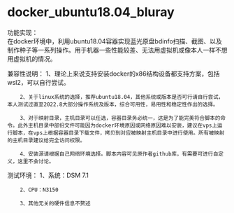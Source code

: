 # docker_ubuntu18.04_bluray

功能实现：	
		在docker环境中，利用ubuntu18.04容器实现蓝光原盘bdinfo扫描、截图、以及制作种子等一系列操作。用于机器一些性能较差、无法用虚拟机或像本人一样不想用虚拟机的情况。

兼容性说明：
		1、理论上来说支持安装docker的x86结构设备都支持方案，包括wsl2，可以自行尝试。
		
		2、关于linux系统的选择，推荐ubuntu18.04，其他系统或版本是否可行请自行尝试，本人测试过直至2022.8大部分操作系统及版本，综合可用性，易用性和稳定性作出的选择。
		
		3、对于映射目录，主机目录可以任选，容器目录务必统一，这是为了能完美符合脚本的命令。此外主机目录中部份文件可能因为docker环境原因或网络原因难以安装，建议在vps上运行脚本，在vps上根据容器目录下载文件，拷贝到对应被映射主机目录中进行使用。所有被映射的主机目录建议给完全访问权限。
		
		4、安装源请根据自己网络环境选择。脚本内容可见原作者github库，有需要可进行自定义，这里不会讨论。
		

测试环境：
		1、系统：DSM 7.1
		
		2、CPU：N3150
		
		3、其他无关的硬件信息不赘述
		
					

